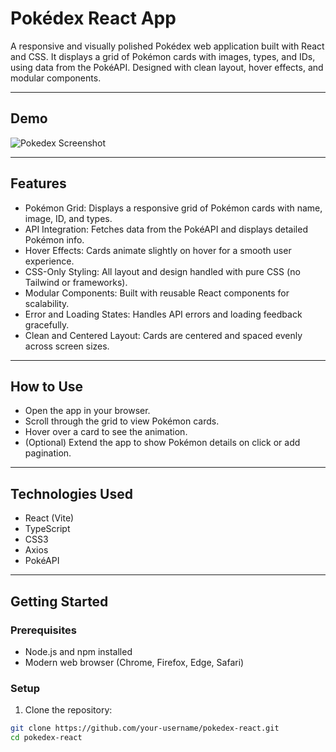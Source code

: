 # Pokédex React App

A responsive and visually polished Pokédex web application built with React and CSS. It displays a grid of Pokémon cards with images, types, and IDs, using data from the PokéAPI. Designed with clean layout, hover effects, and modular components.

---

## Demo

![Pokedex Screenshot](pokedx.png)  

---

## Features

- Pokémon Grid: Displays a responsive grid of Pokémon cards with name, image, ID, and types.
- API Integration: Fetches data from the PokéAPI and displays detailed Pokémon info.
- Hover Effects: Cards animate slightly on hover for a smooth user experience.
- CSS-Only Styling: All layout and design handled with pure CSS (no Tailwind or frameworks).
- Modular Components: Built with reusable React components for scalability.
- Error and Loading States: Handles API errors and loading feedback gracefully.
- Clean and Centered Layout: Cards are centered and spaced evenly across screen sizes.

---

## How to Use

- Open the app in your browser.
- Scroll through the grid to view Pokémon cards.
- Hover over a card to see the animation.
- (Optional) Extend the app to show Pokémon details on click or add pagination.

---

## Technologies Used

- React (Vite)
- TypeScript
- CSS3
- Axios
- PokéAPI

---

## Getting Started

### Prerequisites

- Node.js and npm installed
- Modern web browser (Chrome, Firefox, Edge, Safari)

### Setup

1. Clone the repository:

```bash
git clone https://github.com/your-username/pokedex-react.git
cd pokedex-react
